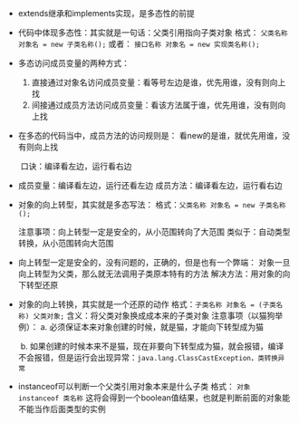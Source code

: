 - extends继承和implements实现，是多态性的前提

- 代码中体现多态性：其实就是一句话：父类引用指向子类对象
  格式：
  `父类名称 对象名 = new 子类名称();`
  或者：
  `接口名称 对象名 = new 实现类名称();`

- 多态访问成员变量的两种方式：

  1. 直接通过对象名访问成员变量：看等号左边是谁，优先用谁，没有则向上找
  2. 间接通过成员方法访问成员变量：看该方法属于谁，优先用谁，没有则向上找

- 在多态的代码当中，成员方法的访问规则是：
  看new的是谁，就优先用谁，没有则向上找

  ​		口诀：编译看左边，运行看右边

- 成员变量：编译看左边，运行还看左边
  成员方法：编译看左边，运行看右边

- 对象的向上转型，其实就是多态写法：
  格式：`父类名称 对象名 = new 子类名称();`

  注意事项：向上转型一定是安全的，从小范围转向了大范围
  类似于：自动类型转换，从小范围转向大范围

- 向上转型一定是安全的，没有问题的，正确的，但是也有一个弊端：
  对象一旦向上转型为父类，那么就无法调用子类原本特有的方法
  解决方法：用对象的向下转型还原

- 对象的向上转换，其实就是一个还原的动作
  格式：`子类名称 对象名 = (子类名称) 父类对象;`
  含义：将父类对象换成成本来的子类对象
  注意事项（以猫狗举例）：
      a. 必须保证本来对象创建的时候，就是猫，才能向下转型成为猫

  ​	b. 如果创建的时候本来不是猫，现在非要向下转型成为猫，就会报错，编译不会报错，但是运行会出现异常：`java.lang.ClassCastException，类转换异常`

- instanceof可以判断一个父类引用对象本来是什么子类
  格式： `对象 instanceof 类名称`
  这将会得到一个boolean值结果，也就是判断前面的对象能不能当作后面类型的实例